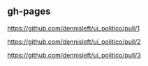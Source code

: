 ## gh-pages
https://github.com/dennisleft/ui_politico/pull/1

https://github.com/dennisleft/ui_politico/pull/2

https://github.com/dennisleft/ui_politico/pull/3
